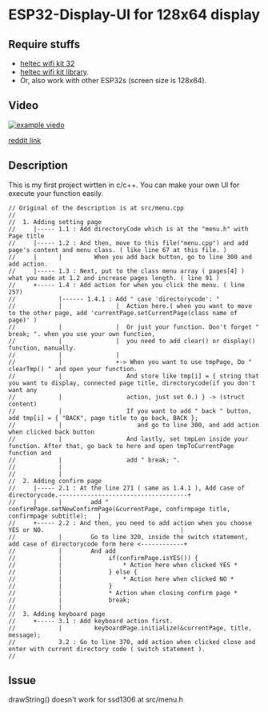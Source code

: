 # ESP32-Display-UI for 128x64 display

## Require stuffs 
- [heltec wifi kit 32](https://robotzero.one/heltec-wifi-kit-32/)  
- [heltec wifi kit library](https://github.com/Heltec-Aaron-Lee/WiFi_Kit_series). 
- Or, also work with other ESP32s (screen size is 128x64).


## Video
  
[![example viedo](https://img.youtube.com/vi/ZnySHmTHtwk/0.jpg)](https://youtu.be/ZnySHmTHtwk)

[reddit link](https://www.reddit.com/r/arduino/comments/fjiyuu/my_first_project_written_in_cpp_id_be_happy_to/?utm_source=share&utm_medium=ios_app&utm_name=iossmf)


## Description
  
This is my first project wirtten in c/c++. You can make your own UI for execute your function easily.

```
// Original of the description is at src/menu.cpp
//
//  1. Adding setting page
//     |----- 1.1 : Add directoryCode which is at the "menu.h" with Page title
//     |----- 1.2 : And then, move to this file("menu.cpp") and add page's content and menu class. ( like line 67 at this file. )
//     |      |         When you add back button, go to line 300 and add action.
//     |----- 1.3 : Next, put to the class menu array ( pages[4] ) what you made at 1.2 and increase pages length. ( line 91 )
//     +----- 1.4 : Add action for when you click the menu. ( line 257)
//            |------ 1.4.1 : Add " case 'directorycode': " 
//            |               |  Action here.( when you want to move to the other page, add 'currentPage.setCurrentPage(class name of page)' )
//            |               |  Or just your function. Don't forget " break; ". when you use your own function,
//            |               |  you need to add clear() or display() function, manually.
//            |               |    
//            |               +-> When you want to use tmpPage, Do " clearTmp() " and open your function.
//            |                  And store like tmp[i] = { string that you want to display, connected page title, directorycode(if you don't want any
//            |                  action, just set 0.) } -> (struct content)
//            |                  If you want to add " back " button, add tmp[i] = { "BACK", page title to go back, BACK }; 
//            |                     and go to line 300, and add action when clicked back button
//            |                  And lastly, set tmpLen inside your function. After that, go back to here and open tmpToCurrentPage function and
//            |                  add " break; ".
//            |                  
//            |                 
//  2. Adding confirm page
//     |----- 2.1 : At the line 271 ( same as 1.4.1 ), Add case of directorycode.------------------------------------+
//     |      |        add " confirmPage.setNewConfirmPage(&currentPage, confirmpage title, confirmpage subtitle);   |
//     +----- 2.2 : And then, you need to add action when you choose YES or NO.                                      |
//            |        Go to line 320, inside the switch statement, add case of directorycode form here <------------+
//            |        And add 
//            |             if(confirmPage.isYES()) {
//            |                 * Action here when clicked YES *
//            |             } else {
//            |                 * Action here when clicked NO *
//            |             }
//            |             * Action when closing confirm page *
//            |             break;
//            |
//  3. Adding keyboard page
//     +----- 3.1 : Add keyboard action first.
//            |         keyboardPage.initialize(&currentPage, title, message);
//            3.2 : Go to line 370, add action when clicked close and enter with current directory code ( switch statement ).
//
```
## Issue
  

  
 drawString() doesn't work for ssd1306 at src/menu.h
